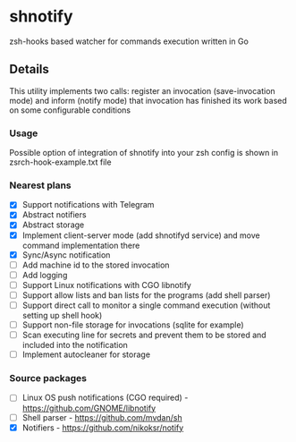 # shnotify
zsh-hooks based watcher for commands execution written in Go

## Details
This utility implements two calls: register an invocation (save-invocation mode) and inform (notify mode) that invocation has finished its work based on some configurable conditions

### Usage
Possible option of integration of shnotify into your zsh config is shown in zsrch-hook-example.txt file

### Nearest plans
 - [x] Support notifications with Telegram 
 - [x] Abstract notifiers
 - [x] Abstract storage
 - [x] Implement client-server mode (add shnotifyd service) and move command implementation there
 - [x] Sync/Async notification
 - [ ] Add machine id to the stored invocation
 - [ ] Add logging
 - [ ] Support Linux notifications with CGO libnotify
 - [ ] Support allow lists and ban lists for the programs (add shell parser)
 - [ ] Support direct call to monitor a single command execution (without setting up shell hook)
 - [ ] Support non-file storage for invocations (sqlite for example)
 - [ ] Scan executing line for secrets and prevent them to be stored and included into the notification
 - [ ] Implement autocleaner for storage

### Source packages
 - [ ] Linux OS push notifications (CGO required) - https://github.com/GNOME/libnotify
 - [ ] Shell parser - https://github.com/mvdan/sh
 - [x] Notifiers - https://github.com/nikoksr/notify
